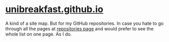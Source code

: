 # [unibreakfast.github.io](https://unibreakfast.github.io)

A kind of a site map. But for my GitHub repositories. In case you hate to go through all the pages at [repositories page](https://github.com/UniBreakfast?tab=repositories) and would prefer to see the whole list on one page. As I do.
